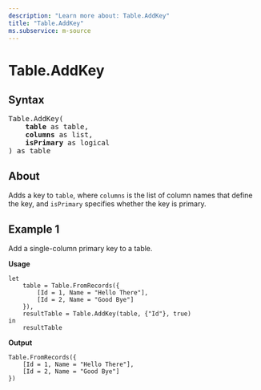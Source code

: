 ```yaml
---
description: "Learn more about: Table.AddKey"
title: "Table.AddKey"
ms.subservice: m-source
---
```

# Table.AddKey

## Syntax

<pre>
Table.AddKey(
    <b>table</b> as table,
    <b>columns</b> as list,
    <b>isPrimary</b> as logical
) as table
</pre>
  
## About

Adds a key to `table`, where `columns` is the list of column names that define the key, and `isPrimary` specifies whether the key is primary.

## Example 1

Add a single-column primary key to a table.

**Usage**

```powerquery-m
let
    table = Table.FromRecords({
        [Id = 1, Name = "Hello There"],
        [Id = 2, Name = "Good Bye"]
    }),
    resultTable = Table.AddKey(table, {"Id"}, true)
in
    resultTable
```

**Output**

```powerquery-m
Table.FromRecords({
    [Id = 1, Name = "Hello There"],
    [Id = 2, Name = "Good Bye"]
})
```
